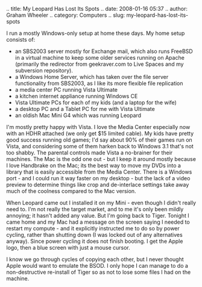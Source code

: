 .. title: My Leopard Has Lost Its Spots
.. date: 2008-01-16 05:37
.. author: Graham Wheeler
.. category: Computers
.. slug: my-leopard-has-lost-its-spots

I run a mostly Windows-only setup at home these days. My home setup
consists of:

-   an SBS2003 server mostly for Exchange mail, which also runs FreeBSD
    in a virtual machine to keep some older services running on Apache
    (primarily the redirector from geekraver.com to Live Spaces and my
    subversion repository).
-   a Windows Home Server, which has taken over the file server
    functionality from SBS2003, as I like its more flexible file
    replication
-   a media center PC running Vista Ultimate
-   a kitchen internet appliance running Windows CE
-   Vista Ultimate PCs for each of my kids (and a laptop for the wife)
-   a desktop PC and a Tablet PC for me with Vista Ultimate
-   an oldish Mac Mini G4 which was running Leopard

I'm mostly pretty happy with Vista. I love the Media Center especially
now with an HDHR attached (we only get \$15 limited cable). My kids have
pretty good success running old games; I'd say about 90% of their games
run on Vista, and considering some of them harken back to Windows 3.1
that's not too shabby. The parental controls made Vista a no-brainer for
their machines. The Mac is the odd one out - but I keep it around mostly
because I love Handbrake on the Mac; its the best way to move my DVDs
into a library that is easily accessible from the Media Center. There is
a Windows port - and I could run it way faster on my desktop - but the
lack of a video preview to determine things like crop and de-interlace
settings take away much of the coolness compared to the Mac version.

When Leopard came out I installed it on my Mini - even though I didn't
really need to. I'm not really the target market, and to me it's only
been mildly annoying; it hasn't added any value. But I'm going back to
Tiger. Tonight I came home and my Mac had a message on the screen saying
I needed to restart my compute - and it explicitly instructed me to do
so by power cycling, rather than shutting down (I was locked out of any
alternatives anyway). Since power cycling it does not finish booting. I
get the Apple logo, then a blue screen with just a mouse cursor.

I know we go through cycles of copying each other, but I never thought
Apple would want to emulate the BSOD. I only hope I can manage to do a
non-destructive re-install of Tiger so as not to lose some files I had
on the machine.

